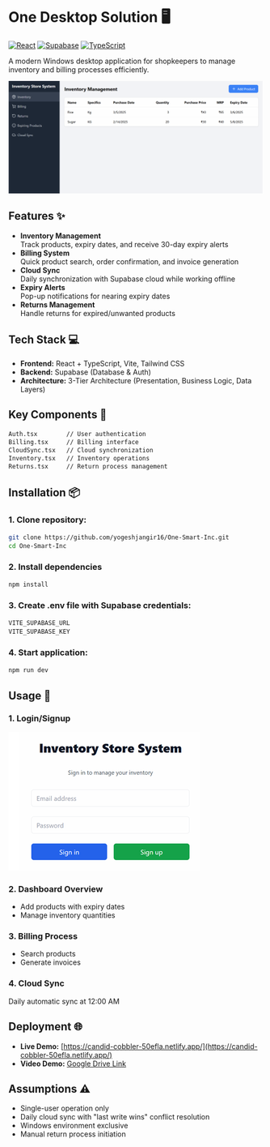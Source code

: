 # One Desktop Solution 🖥️

[![React](https://img.shields.io/badge/React-20232A?style=for-the-badge&logo=react&logoColor=61DAFB)](https://reactjs.org/)
[![Supabase](https://img.shields.io/badge/Supabase-3ECF8E?style=for-the-badge&logo=supabase&logoColor=white)](https://supabase.com/)
[![TypeScript](https://img.shields.io/badge/TypeScript-007ACC?style=for-the-badge&logo=typescript&logoColor=white)](https://www.typescriptlang.org/)

A modern Windows desktop application for shopkeepers to manage inventory and billing processes efficiently.

![Dashboard Preview](https://github.com/yogeshjangir16/One-Smart-Inc/blob/2d18bcd9b3d63b5879a6e8310a7914f4d38a2f90/Images/Dashboard.png)

## Features ✨

- **Inventory Management**  
  Track products, expiry dates, and receive 30-day expiry alerts
- **Billing System**  
  Quick product search, order confirmation, and invoice generation
- **Cloud Sync**  
  Daily synchronization with Supabase cloud while working offline
- **Expiry Alerts**  
  Pop-up notifications for nearing expiry dates
- **Returns Management**  
  Handle returns for expired/unwanted products

## Tech Stack 💻

- **Frontend:** React + TypeScript, Vite, Tailwind CSS
- **Backend:** Supabase (Database & Auth)
- **Architecture:** 3-Tier Architecture (Presentation, Business Logic, Data Layers)

## Key Components 🧩

```tsx
Auth.tsx        // User authentication
Billing.tsx     // Billing interface
CloudSync.tsx   // Cloud synchronization
Inventory.tsx   // Inventory operations
Returns.tsx     // Return process management

```

## Installation 📦

### 1. Clone repository:
```bash
git clone https://github.com/yogeshjangir16/One-Smart-Inc.git
cd One-Smart-Inc
```

### 2. Install dependencies
```bash
npm install
```

### 3. Create .env file with Supabase credentials:
```bash
VITE_SUPABASE_URL
VITE_SUPABASE_KEY
```

### 4. Start application:
```bash
npm run dev
```

## Usage 🚀

### 1. **Login/Signup**  
   ![Login Screen](https://github.com/yogeshjangir16/One-Smart-Inc/blob/f6d36a39ad5077cb801c49219a6c4ef50eb55b8a/Images/login.png)

### 2. **Dashboard Overview**  
   - Add products with expiry dates  
   - Manage inventory quantities  

### 3. **Billing Process**  
   - Search products  
   - Generate invoices  

### 4. **Cloud Sync**  
   Daily automatic sync at 12:00 AM
   
## Deployment 🌐

- **Live Demo:** [https://candid-cobbler-50efla.netlify.app/](https://candid-cobbler-50efla.netlify.app/)  
- **Video Demo:** [Google Drive Link](https://drive.google.com/file/d/Jir8cwj_UPmqTK4uUDo4VeOA_ewal.F-35/view)  

## Assumptions ⚠️

- Single-user operation only  
- Daily cloud sync with "last write wins" conflict resolution  
- Windows environment exclusive  
- Manual return process initiation  
